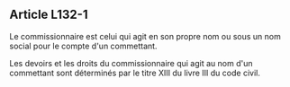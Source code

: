 Article L132-1
----
Le commissionnaire est celui qui agit en son propre nom ou sous un nom social
pour le compte d'un commettant.

Les devoirs et les droits du commissionnaire qui agit au nom d'un commettant
sont déterminés par le titre XIII du livre III du code civil.

